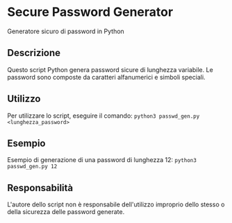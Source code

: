 # Secure Password Generator
 Generatore sicuro di password in Python

## Descrizione
Questo script Python genera password sicure di lunghezza variabile. Le password sono composte da caratteri alfanumerici e simboli speciali.

## Utilizzo
Per utilizzare lo script, eseguire il comando:
```python3 passwd_gen.py <lunghezza_password>```

## Esempio
Esempio di generazione di una password di lunghezza 12:
```python3 passwd_gen.py 12```

## Responsabilità
L'autore dello script non è responsabile dell'utilizzo improprio dello stesso o della sicurezza delle password generate. 
